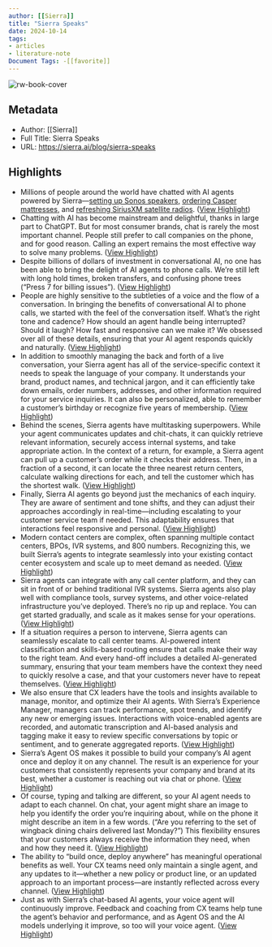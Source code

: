 ```yaml
---
author: [[Sierra]]
title: "Sierra Speaks"
date: 2024-10-14
tags: 
- articles
- literature-note
Document Tags: -[[favorite]]
---
```

![rw-book-cover](https://sierra.ai/-/cdn/image?src=https%3A%2F%2Fcdn.sanity.io%2Fimages%2Fca4jck6w%2Fproduction%2F43d0e82256cfe47ac2b90efc2fd6a9dcc4157518-3600x1890.png&width=1200&quality=75)

## Metadata
- Author: [[Sierra]]
- Full Title: Sierra Speaks
- URL: https://sierra.ai/blog/sierra-speaks

## Highlights
- Millions of people around the world have chatted with AI agents powered by Sierra—[setting up Sonos speakers,](https://sierra.ai/customers/sonos) [ordering Casper mattresses](https://sierra.ai/customers/casper), and [refreshing SiriusXM satellite radios](https://sierra.ai/customers/siriusxm). ([View Highlight](https://read.readwise.io/read/01ja65mdqp8vw4tr44bc2qpj32))
- Chatting with AI has become mainstream and delightful, thanks in large part to ChatGPT. But for most consumer brands, chat is rarely the most important channel. People still prefer to call companies on the phone, and for good reason. Calling an expert remains the most effective way to solve many problems. ([View Highlight](https://read.readwise.io/read/01ja65mmyw96nr7xq57ssstazw))
- Despite billions of dollars of investment in conversational AI, no one has been able to bring the delight of AI agents to phone calls. We’re still left with long hold times, broken transfers, and confusing phone trees (“Press 7 for billing issues”). ([View Highlight](https://read.readwise.io/read/01ja65mwgje6m5qxfhywqxgr85))
- People are highly sensitive to the subtleties of a voice and the flow of a conversation. In bringing the benefits of conversational AI to phone calls, we started with the feel of the conversation itself. What’s the right tone and cadence? How should an agent handle being interrupted? Should it laugh? How fast and responsive can we make it? We obsessed over all of these details, ensuring that your AI agent responds quickly and naturally. ([View Highlight](https://read.readwise.io/read/01ja65nbgwej30spwbwj894m01))
- In addition to smoothly managing the back and forth of a live conversation, your Sierra agent has all of the service-specific context it needs to speak the language of your company. It understands your brand, product names, and technical jargon, and it can efficiently take down emails, order numbers, addresses, and other information required for your service inquiries. It can also be personalized, able to remember a customer’s birthday or recognize five years of membership. ([View Highlight](https://read.readwise.io/read/01ja65nfpn738dzjd3kw8k1zfs))
- Behind the scenes, Sierra agents have multitasking superpowers. While your agent communicates updates and chit-chats, it can quickly retrieve relevant information, securely access internal systems, and take appropriate action. In the context of a return, for example, a Sierra agent can pull up a customer’s order while it checks their address. Then, in a fraction of a second, it can locate the three nearest return centers, calculate walking directions for each, and tell the customer which has the shortest walk. ([View Highlight](https://read.readwise.io/read/01ja65nkrtj2hw8gwgawk546bx))
- Finally, Sierra AI agents go beyond just the mechanics of each inquiry. They are aware of sentiment and tone shifts, and they can adjust their approaches accordingly in real-time—including escalating to your customer service team if needed. This adaptability ensures that interactions feel responsive and personal. ([View Highlight](https://read.readwise.io/read/01ja65nre6nxtsq8z633zc4x8d))
- Modern contact centers are complex, often spanning multiple contact centers, BPOs, IVR systems, and 800 numbers. Recognizing this, we built Sierra’s agents to integrate seamlessly into your existing contact center ecosystem and scale up to meet demand as needed. ([View Highlight](https://read.readwise.io/read/01ja65nzy59ncrbsf6nv4bmxe9))
- Sierra agents can integrate with any call center platform, and they can sit in front of or behind traditional IVR systems. Sierra agents also play well with compliance tools, survey systems, and other voice-related infrastructure you’ve deployed. There’s no rip up and replace. You can get started gradually, and scale as it makes sense for your operations. ([View Highlight](https://read.readwise.io/read/01ja65p3byxpyz3ewx3b5tybgk))
- If a situation requires a person to intervene, Sierra agents can seamlessly escalate to call center teams. AI-powered intent classification and skills-based routing ensure that calls make their way to the right team. And every hand-off includes a detailed AI-generated summary, ensuring that your team members have the context they need to quickly resolve a case, and that your customers never have to repeat themselves. ([View Highlight](https://read.readwise.io/read/01ja65p89fjmcx172ghbkrfhrg))
- We also ensure that CX leaders have the tools and insights available to manage, monitor, and optimize their AI agents. With Sierra’s Experience Manager, managers can track performance, spot trends, and identify any new or emerging issues. Interactions with voice-enabled agents are recorded, and automatic transcription and AI-based analysis and tagging make it easy to review specific conversations by topic or sentiment, and to generate aggregated reports. ([View Highlight](https://read.readwise.io/read/01ja65pfg1b6hptnht4h4dvrwc))
- Sierra’s Agent OS makes it possible to build your company’s AI agent once and deploy it on any channel. The result is an experience for your customers that consistently represents your company and brand at its best, whether a customer is reaching out via chat or phone. ([View Highlight](https://read.readwise.io/read/01ja65pmn0v57wm7swr35815w6))
- Of course, typing and talking are different, so your AI agent needs to adapt to each channel. On chat, your agent might share an image to help you identify the order you’re inquiring about, while on the phone it might describe an item in a few words. (“Are you referring to the set of wingback dining chairs delivered last Monday?”) This flexibility ensures that your customers always receive the information they need, when and how they need it. ([View Highlight](https://read.readwise.io/read/01ja65pv5nxkn3nh8b30zw4kpm))
- The ability to “build once, deploy anywhere” has meaningful operational benefits as well. Your CX teams need only maintain a single agent, and any updates to it—whether a new policy or product line, or an updated approach to an important process—are instantly reflected across every channel. ([View Highlight](https://read.readwise.io/read/01ja65q08caxfpnkpre0m3yytd))
- Just as with Sierra’s chat-based AI agents, your voice agent will continuously improve. Feedback and coaching from CX teams help tune the agent’s behavior and performance, and as Agent OS and the AI models underlying it improve, so too will your voice agent. ([View Highlight](https://read.readwise.io/read/01ja65q3dqhwa97m6cqsnmsm5f))
